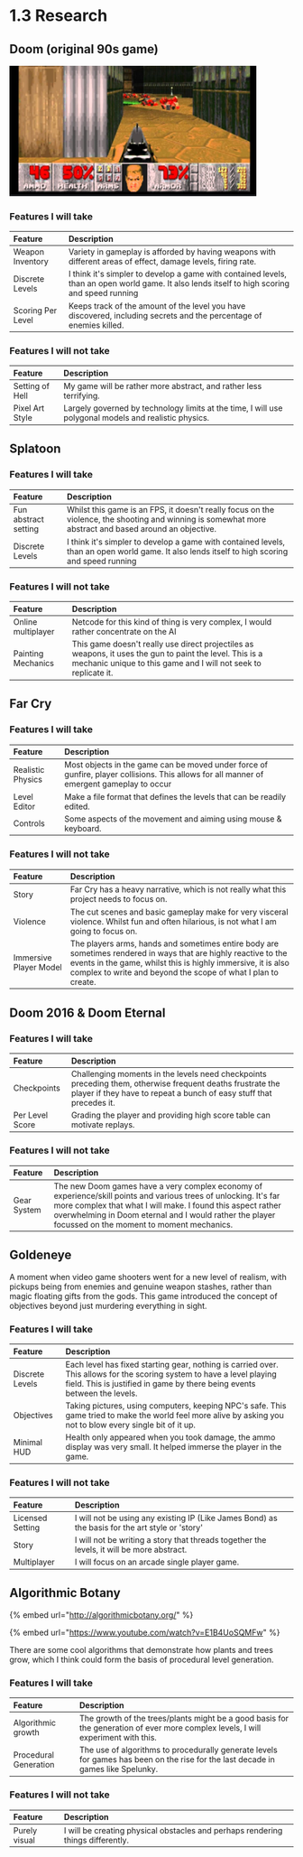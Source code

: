 # 1.3 Research

## Doom \(original 90s game\)

![Showing the basic HUD of DOOM](../.gitbook/assets/image%20%281%29.png)

### Features I will take

| Feature | Description |
| :--- | :--- |
| Weapon Inventory | Variety in gameplay is afforded by having weapons with different areas of effect, damage levels, firing rate. |
| Discrete Levels | I think it's simpler to develop a game with contained levels, than an open world game. It also lends itself to high scoring and speed running |
| Scoring Per Level | Keeps track of the amount of the level you have discovered, including secrets and the percentage of enemies killed. |

### Features I will not take

| Feature | Description |
| :--- | :--- |
| Setting of Hell | My game will be rather more abstract, and rather less terrifying. |
| Pixel Art Style | Largely governed by technology limits at the time, I will use polygonal models and realistic physics. |

## Splatoon

### Features I will take

| Feature | Description |
| :--- | :--- |
| Fun abstract setting | Whilst this game is an FPS, it doesn't really focus on the violence, the shooting and winning is somewhat more abstract and based around an objective. |
| Discrete Levels | I think it's simpler to develop a game with contained levels, than an open world game. It also lends itself to high scoring and speed running |

### Features I will not take

| Feature | Description |
| :--- | :--- |
| Online multiplayer | Netcode for this kind of thing is very complex, I would rather concentrate on the AI |
| Painting Mechanics | This game doesn't really use direct projectiles as weapons, it uses the gun to paint the level. This is a mechanic unique to this game and I will not seek to replicate it. |

## Far Cry

### Features I will take

| Feature | Description |
| :--- | :--- |
| Realistic Physics | Most objects in the game can be moved under force of gunfire, player collisions. This allows for all manner of emergent gameplay to occur |
| Level Editor | Make a file format that defines the levels that can be readily edited. |
| Controls | Some aspects of the movement and aiming using mouse & keyboard. |

### Features I will not take

| Feature | Description |
| :--- | :--- |
| Story | Far Cry has a heavy narrative, which is not really what this project needs to focus on. |
| Violence | The cut scenes and basic gameplay make for very visceral violence. Whilst fun and often hilarious, is not what I am going to focus on. |
| Immersive Player Model | The players arms, hands and sometimes entire body are sometimes rendered in ways that are highly reactive to the events in the game, whilst this is highly immersive, it is also complex to write and beyond the scope of what I plan to create. |

## Doom 2016 & Doom Eternal

### Features I will take

| Feature | Description |
| :--- | :--- |
| Checkpoints | Challenging moments in the levels need checkpoints preceding them, otherwise frequent deaths frustrate the player if they have to repeat a bunch of easy stuff that precedes it. |
| Per Level Score | Grading the player and providing high score table can motivate replays. |

### Features I will not take

| Feature | Description |
| :--- | :--- |
| Gear System | The new Doom games have a very complex economy of experience/skill points and various trees of unlocking. It's far more complex that what I will make. I found this aspect rather overwhelming in Doom eternal and I would rather the player focussed on the moment to moment mechanics. |

## Goldeneye

A moment when video game shooters went for a new level of realism, with pickups being from enemies and genuine weapon stashes, rather than magic floating gifts from the gods. This game introduced the concept of objectives beyond just murdering everything in sight.

### Features I will take

| Feature | Description |
| :--- | :--- |
| Discrete Levels | Each level has fixed starting gear, nothing is carried over. This allows for the scoring system to have a level playing field. This is justified in game by there being events between the levels. |
| Objectives | Taking pictures, using computers, keeping NPC's safe. This game tried to make the world feel more alive by asking you not to blow every single bit of it up. |
| Minimal HUD | Health only appeared when you took damage, the ammo display was very small. It helped immerse the player in the game. |

### Features I will not take

| Feature | Description |
| :--- | :--- |
| Licensed Setting | I will not be using any existing IP \(Like James Bond\) as the basis for the art style or 'story' |
| Story | I will not be writing a story that threads together the levels, it will be more abstract. |
| Multiplayer | I will focus on an arcade single player game. |

## Algorithmic Botany

{% embed url="http://algorithmicbotany.org/" %}

{% embed url="https://www.youtube.com/watch?v=E1B4UoSQMFw" %}

There are some cool algorithms that demonstrate how plants and trees grow, which I think could form the basis of procedural level generation.

### Features I will take

| Feature | Description |
| :--- | :--- |
| Algorithmic growth | The growth of the trees/plants might be a good basis for the generation of ever more complex levels, I will experiment with this. |
| Procedural Generation | The use of algorithms to procedurally generate levels for games has been on the rise for the last decade in games like Spelunky. |

### Features I will not take

| Feature | Description |
| :--- | :--- |
| Purely visual | I will be creating physical obstacles and perhaps rendering things differently. |



